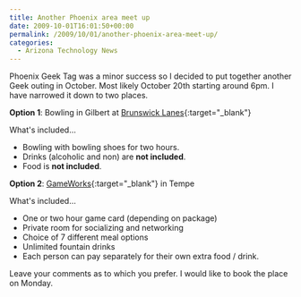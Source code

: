 ```yaml
---
title: Another Phoenix area meet up
date: 2009-10-01T16:01:50+00:00
permalink: /2009/10/01/another-phoenix-area-meet-up/
categories:
  - Arizona Technology News
---
```

Phoenix Geek Tag was a minor success so I decided to put together another Geek outing in October. Most likely October 20th starting around 6pm. I have narrowed it down to two places.

**Option 1**: Bowling in Gilbert at [Brunswick Lanes](http://www.bowlbrunswick.com/home/home-center?op=setScratch;scratchName=centerNum;scratchValue=1090){:target="_blank"}

What's included…

* Bowling with bowling shoes for two hours.
* Drinks (alcoholic and non) are **not included**.
* Food is **not included**.

**Option 2**: [GameWorks](http://www.gameworks.com/?tId=1&sId=14){:target="_blank"} in Tempe

What's included…

* One or two hour game card (depending on package)
* Private room for socializing and networking
* Choice of 7 different meal options
* Unlimited fountain drinks
* Each person can pay separately for their own extra food / drink.

Leave your comments as to which you prefer. I would like to book the place on Monday.